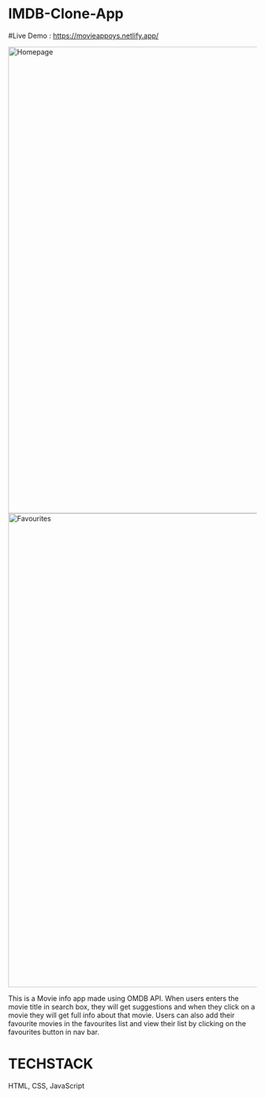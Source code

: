 # IMDB-Clone-App

#Live Demo : https://movieappoys.netlify.app/

<img width="945" alt="Homepage" src="https://user-images.githubusercontent.com/100505172/206193028-7a4447b6-2914-4a1b-bf82-feff3b0808be.png">

<img width="960" alt="Favourites" src="https://user-images.githubusercontent.com/100505172/206193119-b472d44f-9aed-4cf2-91ea-4f3bff01fd52.png">

This is a Movie info app made using OMDB API. When users enters the movie title in search box, they will get suggestions and when they click on a movie they will get full info about that movie. Users can also add their favourite movies in the favourites list and view their list by clicking on the favourites button in nav bar.

# TECHSTACK
HTML, CSS, JavaScript
